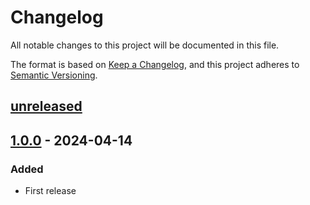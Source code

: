 # Changelog

All notable changes to this project will be documented in this file.

The format is based on [Keep a Changelog](https://keepachangelog.com/en/1.0.0/),
and this project adheres to [Semantic Versioning](https://semver.org/spec/v2.0.0.html).

## [unreleased]

## [1.0.0] - 2024-04-14

### Added

- First release

[unreleased]: https://github.com/cthing/xmlwriter/compare/1.0.0...HEAD
[1.0.0]: https://github.com/cthing/xmlwriter/releases/tag/1.0.0
